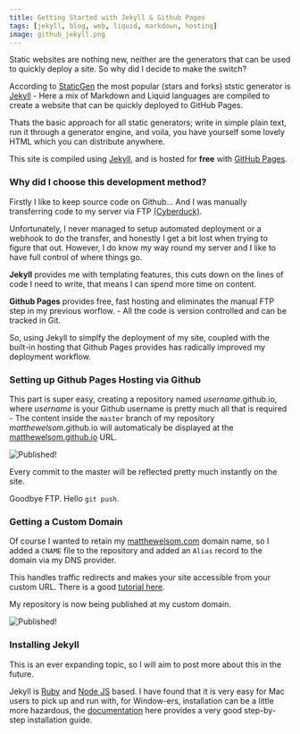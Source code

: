 ```yaml
---
title: Getting Started with Jekyll & Github Pages
tags: [jekyll, blog, web, liquid, markdown, hosting]
image: github_jekyll.png
---
```


Static websites are nothing new, neither are the generators that can be used to quickly deploy a site. So why did I decide to make the switch?

According to [StaticGen](https://www.staticgen.com/) the most popular (stars and forks) ststic generator is [Jekyll](http://jekyllrb.com) - Here a mix of Markdown and Liquid languages are compiled to create a website that can be quickly deployed to GitHub Pages.

Thats the basic approach for all static generators; write in simple plain text, run it through a generator engine, and voila, you have yourself some lovely HTML which you can distribute anywhere.

This site is compiled using [Jekyll](http://jekyllrb.com), and is hosted for **free** with [GitHub Pages](https://pages.github.com/).

### Why did I choose this development method?

Firstly I like to keep source code on Github... And I was manually transferring code to my server via FTP [(Cyberduck)](https://cyberduck.io). 

Unfortunately, I never managed to setup automated deployment or a webhook to do the transfer, and honestly I get a bit lost when trying to figure that out. However, I do know my way round my server and I like to have full control of where things go.

**Jekyll** provides me with templating features, this cuts down on the lines of code I need to write, that means I can spend more time on content.

**Github Pages** provides free, fast hosting and eliminates the manual FTP step in my previous worflow. - All the code is version controlled and can be tracked in Git.

So, using Jekyll to simplfy the deployment of my site, coupled with the built-in hosting that Github Pages provides has radically improved my deployment workflow. 

### Setting up Github Pages Hosting via Github

This part is super easy, creating a repository named *username*.github.io, where *username* is your Github username is pretty much all that is required - The content inside the `master` branch of my repository *matthewelsom*.github.io will automaticaly be displayed at the [matthewelsom.github.io](http://matthewelsom.github.io) URL. 

![Published!](blog_img/github_repo.png)

Every commit to the master will be reflected pretty much instantly on the site.

Goodbye FTP. Hello `git push`.

### Getting a Custom Domain

Of course I wanted to retain my [matthewelsom.com](http://matthewelsom.com) domain name, so I added a `CNAME` file to the repository and added an `Alias` record to the domain via my DNS provider.

This handles traffic redirects and makes your site accessible from your custom URL. There is a good [tutorial here](https://help.github.com/articles/adding-a-cname-file-to-your-repository/).

My repository is now being published at my custom domain. 

![Published!](blog_img/published_repo.png)


### Installing Jekyll

This is an ever expanding topic, so I will aim to post more about this in the future.

Jekyll is [Ruby](http://www.ruby-lang.org/en/downloads/) and [Node JS](http://nodejs.org/) based. I have found that it is very easy for Mac users to pick up and run with, for Window-ers, installation can be a little more hazardous, the [documentation](http://jekyllrb.com/docs/installation/) here provides a very good step-by-step installation guide. 